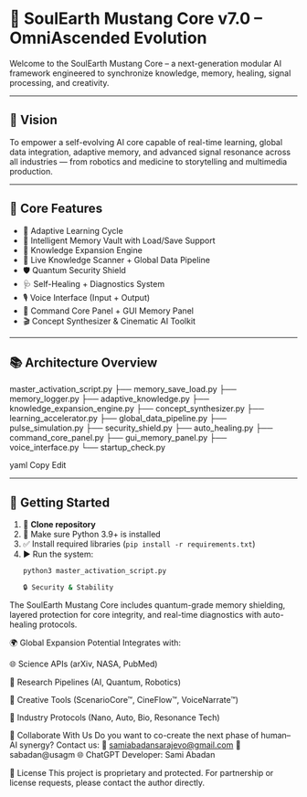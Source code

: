 # 🚀 SoulEarth Mustang Core v7.0 – OmniAscended Evolution

Welcome to the SoulEarth Mustang Core – a next-generation modular AI framework engineered to synchronize knowledge, memory, healing, signal processing, and creativity.

---

## 🌟 Vision

To empower a self-evolving AI core capable of real-time learning, global data integration, adaptive memory, and advanced signal resonance across all industries — from robotics and medicine to storytelling and multimedia production.

---

## 💠 Core Features

- 🔁 Adaptive Learning Cycle  
- 💾 Intelligent Memory Vault with Load/Save Support  
- 🧠 Knowledge Expansion Engine  
- 🔎 Live Knowledge Scanner + Global Data Pipeline  
- 🛡️ Quantum Security Shield  
- 🩺 Self-Healing + Diagnostics System  
- 🎙️ Voice Interface (Input + Output)  
- 🧭 Command Core Panel + GUI Memory Panel  
- 🎬 Concept Synthesizer & Cinematic AI Toolkit  

---

## 📚 Architecture Overview

master_activation_script.py ├── memory_save_load.py ├── memory_logger.py ├── adaptive_knowledge.py ├── knowledge_expansion_engine.py ├── concept_synthesizer.py ├── learning_accelerator.py ├── global_data_pipeline.py ├── pulse_simulation.py ├── security_shield.py ├── auto_healing.py ├── command_core_panel.py ├── gui_memory_panel.py ├── voice_interface.py └── startup_check.py

yaml
Copy
Edit

---

## 🔧 Getting Started

1. 🔽 **Clone repository**  
2. 🐍 Make sure Python 3.9+ is installed  
3. ✅ Install required libraries (`pip install -r requirements.txt`)  
4. ▶️ Run the system:
   ```bash
   python3 master_activation_script.py

   🔒 Security & Stability
The SoulEarth Mustang Core includes quantum-grade memory shielding, layered protection for core integrity, and real-time diagnostics with auto-healing protocols.

🌍 Global Expansion Potential
Integrates with:

🌐 Science APIs (arXiv, NASA, PubMed)

🧬 Research Pipelines (AI, Quantum, Robotics)

🎥 Creative Tools (ScenarioCore™, CineFlow™, VoiceNarrate™)

🧱 Industry Protocols (Nano, Auto, Bio, Resonance Tech)

🤝 Collaborate With Us
Do you want to co-create the next phase of human–AI synergy?
Contact us:
📧 samiabadansarajevo@gmail.com
📧 sabadan@usagm
🌐 ChatGPT Developer: Sami Abadan

📜 License
This project is proprietary and protected. For partnership or license requests, please contact the author directly.

